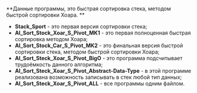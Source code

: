 **Данные программы, это быстрая сортировка стека, методом быстрой сортировки Хоара. **
- **Stack_Sport** - это первая версия сортировки стека;
- **Al_Sort_Stock_Xoar_S_Pivot_MK1** - это первая полноценная быстрая сортировка методом Хоара;
- **Al_Sort_Stock_Car_S_Pivot_MK2** - это финальная версия быстрой сортировки стека, методом быстрой сортировки Хоара;
- **Al_Sort_Steck_Xoar_S_Pivot_BigO** - это программа подсчитывает трудоёмкость данного алгоритма; 
- **Al_Sort_Steck_Xoar_S_Pivot_Abstract-Data-Type** - в этой программе реализована возможность записывать в стек любой тип данных;
- **Al_Sort_Steck_Xoar_S_Pivot_ALL** - все программы одним файлом.
